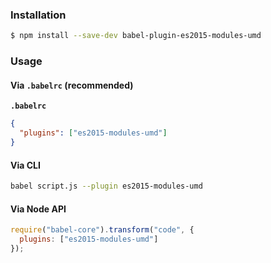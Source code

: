 ### Installation

```sh
$ npm install --save-dev babel-plugin-es2015-modules-umd
```

### Usage

#### Via `.babelrc` (recommended)

**`.babelrc`**

```json
{
  "plugins": ["es2015-modules-umd"]
}
```

#### Via CLI

```sh
babel script.js --plugin es2015-modules-umd
```

#### Via Node API

```js
require("babel-core").transform("code", {
  plugins: ["es2015-modules-umd"]
});
```
